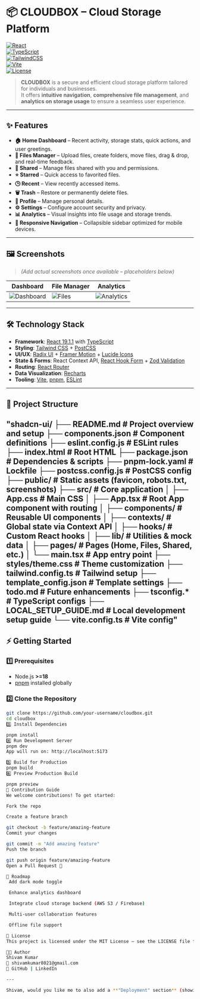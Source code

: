# 📦 CLOUDBOX – Cloud Storage Platform  

[![React](https://img.shields.io/badge/React-19.1.1-blue?logo=react)](https://react.dev/)  
[![TypeScript](https://img.shields.io/badge/TypeScript-5.x-blue?logo=typescript)](https://www.typescriptlang.org/)  
[![TailwindCSS](https://img.shields.io/badge/TailwindCSS-3.x-06B6D4?logo=tailwindcss)](https://tailwindcss.com/)  
[![Vite](https://img.shields.io/badge/Vite-5.x-646CFF?logo=vite)](https://vitejs.dev/)  
[![License](https://img.shields.io/badge/License-MIT-green.svg)](LICENSE)  

> **CLOUDBOX** is a secure and efficient cloud storage platform tailored for individuals and businesses.  
It offers **intuitive navigation**, **comprehensive file management**, and **analytics on storage usage** to ensure a seamless user experience.  

---

## ✨ Features  

- **🏠 Home Dashboard** – Recent activity, storage stats, quick actions, and user greetings.  
- **📁 Files Manager** – Upload files, create folders, move files, drag & drop, and real-time feedback.  
- **🔗 Shared** – Manage files shared with you and permissions.  
- **⭐ Starred** – Quick access to favorited files.  
- **🕒 Recent** – View recently accessed items.  
- **🗑️ Trash** – Restore or permanently delete files.  
- **👤 Profile** – Manage personal details.  
- **⚙️ Settings** – Configure account security and privacy.  
- **📊 Analytics** – Visual insights into file usage and storage trends.  
- **📱 Responsive Navigation** – Collapsible sidebar optimized for mobile devices.  

---

## 🖼️ Screenshots  

> *(Add actual screenshots once available – placeholders below)*  

| Dashboard | File Manager | Analytics |
|-----------|--------------|-----------|
| ![Dashboard](public/screenshots/dashboard.png) | ![Files](public/screenshots/files.png) | ![Analytics](public/screenshots/analytics.png) |

---

## 🛠️ Technology Stack  

- **Framework**: [React 19.1.1](https://react.dev/) with [TypeScript](https://www.typescriptlang.org/)  
- **Styling**: [Tailwind CSS](https://tailwindcss.com/) + [PostCSS](https://postcss.org/)  
- **UI/UX**: [Radix UI](https://www.radix-ui.com/) + [Framer Motion](https://www.framer.com/motion/) + [Lucide Icons](https://lucide.dev/)  
- **State & Forms**: React Context API, [React Hook Form](https://react-hook-form.com/) + [Zod Validation](https://zod.dev/)  
- **Routing**: [React Router](https://reactrouter.com/)  
- **Data Visualization**: [Recharts](https://recharts.org/en-US/)  
- **Tooling**: [Vite](https://vitejs.dev/), [pnpm](https://pnpm.io/), [ESLint](https://eslint.org/)  

---
## 📂 Project Structure  

"shadcn-ui/
├── README.md # Project overview and setup
├── components.json # Component definitions
├── eslint.config.js # ESLint rules
├── index.html # Root HTML
├── package.json # Dependencies & scripts
├── pnpm-lock.yaml # Lockfile
├── postcss.config.js # PostCSS config
├── public/ # Static assets (favicon, robots.txt, screenshots)
├── src/ # Core application
│ ├── App.css # Main CSS
│ ├── App.tsx # Root App component with routing
│ ├── components/ # Reusable UI components
│ ├── contexts/ # Global state via Context API
│ ├── hooks/ # Custom React hooks
│ ├── lib/ # Utilities & mock data
│ ├── pages/ # Pages (Home, Files, Shared, etc.)
│ └── main.tsx # App entry point
├── styles/theme.css # Theme customization
├── tailwind.config.ts # Tailwind setup
├── template_config.json # Template settings
├── todo.md # Future enhancements
├── tsconfig.* # TypeScript configs
├── LOCAL_SETUP_GUIDE.md # Local development setup guide
└── vite.config.ts # Vite config"
---

## ⚡ Getting Started  

### 1️⃣ Prerequisites  
- Node.js **>=18**  
- [pnpm](https://pnpm.io/) installed globally  

### 2️⃣ Clone the Repository  
```bash
git clone https://github.com/your-username/cloudbox.git
cd cloudbox
3️⃣ Install Dependencies

pnpm install
4️⃣ Run Development Server
pnpm dev
App will run on: http://localhost:5173

5️⃣ Build for Production
pnpm build
6️⃣ Preview Production Build

pnpm preview
🧩 Contribution Guide
We welcome contributions! To get started:

Fork the repo

Create a feature branch

git checkout -b feature/amazing-feature
Commit your changes

git commit -m "Add amazing feature"
Push the branch

git push origin feature/amazing-feature
Open a Pull Request 🎉

📌 Roadmap
 Add dark mode toggle

 Enhance analytics dashboard

 Integrate cloud storage backend (AWS S3 / Firebase)

 Multi-user collaboration features

 Offline file support

📜 License
This project is licensed under the MIT License – see the LICENSE file for details.

👨‍💻 Author
Shivam Kumar
📧 shivamkumar8021@gmail.com
🔗 GitHub | LinkedIn

---

Shivam, would you like me to also add a **"Deployment" section** (showing how this can be deployed to AWS S3/EC2/Netlify/Vercel) so recruiters see it as a complete **cloud-ready project**?




